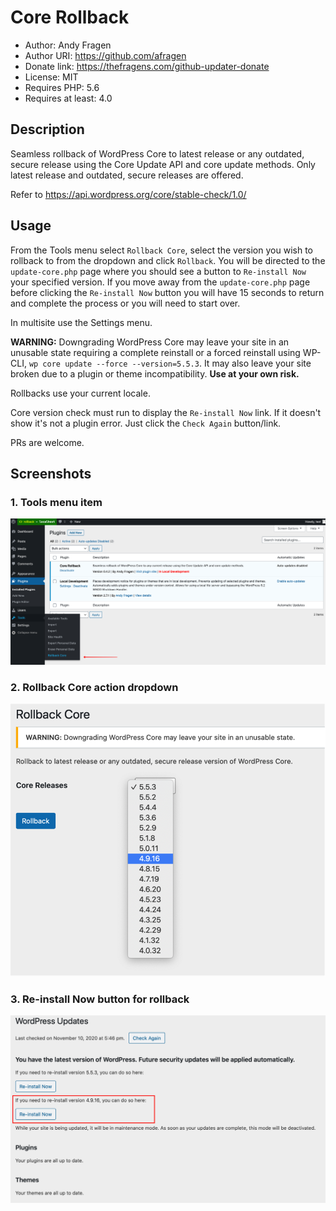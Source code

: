 # Core Rollback

 * Author:            Andy Fragen
 * Author URI:        https://github.com/afragen
 * Donate link:       https://thefragens.com/github-updater-donate
 * License:           MIT
 * Requires PHP:      5.6
 * Requires at least: 4.0

## Description

Seamless rollback of WordPress Core to latest release or any outdated, secure release using the Core Update API and core update methods. Only latest release and outdated, secure releases are offered.

Refer to https://api.wordpress.org/core/stable-check/1.0/

## Usage

From the Tools menu select `Rollback Core`, select the version you wish to rollback to from the dropdown and click `Rollback`. You will be directed to the `update-core.php` page where you should see a button to `Re-install Now` your specified version. If you move away from the `update-core.php` page before clicking the `Re-install Now` button you will have 15 seconds to return and complete the process or you will need to start over.

In multisite use the Settings menu.

**WARNING:** Downgrading WordPress Core may leave your site in an unusable state requiring a complete reinstall or a forced reinstall using WP-CLI, `wp core update --force --version=5.5.3`. It may also leave your site broken due to a plugin or theme incompatibility. **Use at your own risk.**

Rollbacks use your current locale.

Core version check must run to display the `Re-install Now` link. If it doesn't show it's not a plugin error. Just click the `Check Again` button/link.

PRs are welcome.

## Screenshots

### 1. Tools menu item
![Tools menu item](./.wordpress-org/screenshot-1.png)

### 2. Rollback Core action dropdown
![Rollback Core action dropdown](./.wordpress-org/screenshot-2.png)

### 3. Re-install Now button for rollback
![Re-install Now button for rollback](./.wordpress-org/screenshot-3.png)
